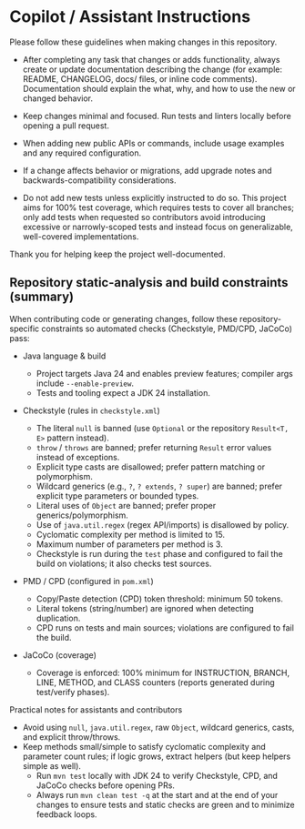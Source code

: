 <!-- GitHub Copilot / Assistant instructions for contributors -->
# Copilot / Assistant Instructions

Please follow these guidelines when making changes in this repository.

- After completing any task that changes or adds functionality, always create or update documentation describing the change (for example: README, CHANGELOG, docs/ files, or inline code comments). Documentation should explain the what, why, and how to use the new or changed behavior.

- Keep changes minimal and focused. Run tests and linters locally before opening a pull request.

- When adding new public APIs or commands, include usage examples and any required configuration.

- If a change affects behavior or migrations, add upgrade notes and backwards-compatibility considerations.

- Do not add new tests unless explicitly instructed to do so. This project aims for 100% test coverage, which requires tests to cover all branches; only add tests when requested so contributors avoid introducing excessive or narrowly-scoped tests and instead focus on generalizable, well-covered implementations.

Thank you for helping keep the project well-documented.

## Repository static-analysis and build constraints (summary)

When contributing code or generating changes, follow these repository-specific constraints so automated checks (Checkstyle, PMD/CPD, JaCoCo) pass:

- Java language & build
  - Project targets Java 24 and enables preview features; compiler args include `--enable-preview`.
  - Tests and tooling expect a JDK 24 installation.

- Checkstyle (rules in `checkstyle.xml`)
  - The literal `null` is banned (use `Optional` or the repository `Result<T, E>` pattern instead).
  - `throw` / `throws` are banned; prefer returning `Result` error values instead of exceptions.
  - Explicit type casts are disallowed; prefer pattern matching or polymorphism.
  - Wildcard generics (e.g., `?`, `? extends`, `? super`) are banned; prefer explicit type parameters or bounded types.
  - Literal uses of `Object` are banned; prefer proper generics/polymorphism.
  - Use of `java.util.regex` (regex API/imports) is disallowed by policy.
  - Cyclomatic complexity per method is limited to 15.
  - Maximum number of parameters per method is 3.
  - Checkstyle is run during the `test` phase and configured to fail the build on violations; it also checks test sources.

- PMD / CPD (configured in `pom.xml`)
  - Copy/Paste detection (CPD) token threshold: minimum 50 tokens.
  - Literal tokens (string/number) are ignored when detecting duplication.
  - CPD runs on tests and main sources; violations are configured to fail the build.

- JaCoCo (coverage)
  - Coverage is enforced: 100% minimum for INSTRUCTION, BRANCH, LINE, METHOD, and CLASS counters (reports generated during test/verify phases).

Practical notes for assistants and contributors
  - Avoid using `null`, `java.util.regex`, raw `Object`, wildcard generics, casts, and explicit throw/throws.
  - Keep methods small/simple to satisfy cyclomatic complexity and parameter count rules; if logic grows, extract helpers (but keep helpers simple as well).
    - Run `mvn test` locally with JDK 24 to verify Checkstyle, CPD, and JaCoCo checks before opening PRs.
    - Always run `mvn clean test -q` at the start and at the end of your changes to ensure tests and static checks are green and to minimize feedback loops.
